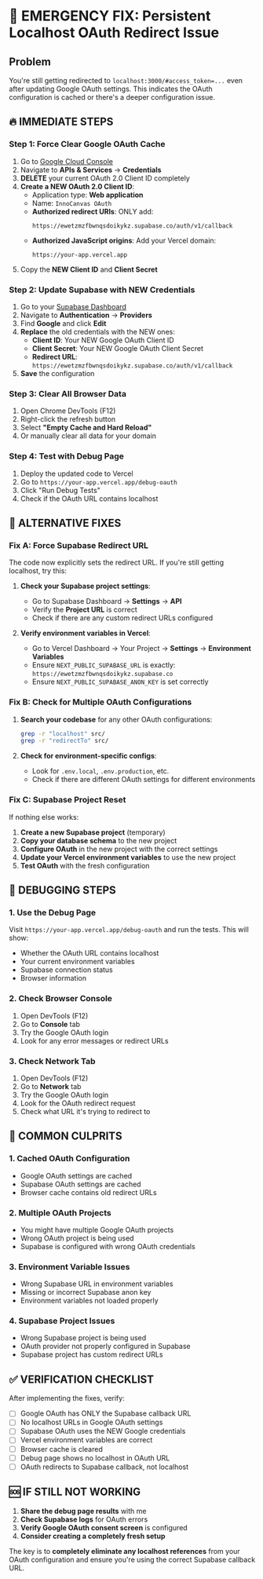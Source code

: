 # 🚨 EMERGENCY FIX: Persistent Localhost OAuth Redirect Issue

## Problem
You're still getting redirected to `localhost:3000/#access_token=...` even after updating Google OAuth settings. This indicates the OAuth configuration is cached or there's a deeper configuration issue.

## 🔥 IMMEDIATE STEPS

### Step 1: Force Clear Google OAuth Cache
1. Go to [Google Cloud Console](https://console.cloud.google.com/)
2. Navigate to **APIs & Services** → **Credentials**
3. **DELETE** your current OAuth 2.0 Client ID completely
4. **Create a NEW OAuth 2.0 Client ID**:
   - Application type: **Web application**
   - Name: `InnoCanvas OAuth`
   - **Authorized redirect URIs**: ONLY add:
     ```
     https://ewetzmzfbwnqsdoikykz.supabase.co/auth/v1/callback
     ```
   - **Authorized JavaScript origins**: Add your Vercel domain:
     ```
     https://your-app.vercel.app
     ```
5. Copy the **NEW Client ID** and **Client Secret**

### Step 2: Update Supabase with NEW Credentials
1. Go to your [Supabase Dashboard](https://supabase.com/dashboard)
2. Navigate to **Authentication** → **Providers**
3. Find **Google** and click **Edit**
4. **Replace** the old credentials with the NEW ones:
   - **Client ID**: Your NEW Google OAuth Client ID
   - **Client Secret**: Your NEW Google OAuth Client Secret
   - **Redirect URL**: `https://ewetzmzfbwnqsdoikykz.supabase.co/auth/v1/callback`
5. **Save** the configuration

### Step 3: Clear All Browser Data
1. Open Chrome DevTools (F12)
2. Right-click the refresh button
3. Select **"Empty Cache and Hard Reload"**
4. Or manually clear all data for your domain

### Step 4: Test with Debug Page
1. Deploy the updated code to Vercel
2. Go to `https://your-app.vercel.app/debug-oauth`
3. Click "Run Debug Tests"
4. Check if the OAuth URL contains localhost

## 🔧 ALTERNATIVE FIXES

### Fix A: Force Supabase Redirect URL
The code now explicitly sets the redirect URL. If you're still getting localhost, try this:

1. **Check your Supabase project settings**:
   - Go to Supabase Dashboard → **Settings** → **API**
   - Verify the **Project URL** is correct
   - Check if there are any custom redirect URLs configured

2. **Verify environment variables in Vercel**:
   - Go to Vercel Dashboard → Your Project → **Settings** → **Environment Variables**
   - Ensure `NEXT_PUBLIC_SUPABASE_URL` is exactly: `https://ewetzmzfbwnqsdoikykz.supabase.co`
   - Ensure `NEXT_PUBLIC_SUPABASE_ANON_KEY` is set correctly

### Fix B: Check for Multiple OAuth Configurations
1. **Search your codebase** for any other OAuth configurations:
   ```bash
   grep -r "localhost" src/
   grep -r "redirectTo" src/
   ```

2. **Check for environment-specific configs**:
   - Look for `.env.local`, `.env.production`, etc.
   - Check if there are different OAuth settings for different environments

### Fix C: Supabase Project Reset
If nothing else works:

1. **Create a new Supabase project** (temporary)
2. **Copy your database schema** to the new project
3. **Configure OAuth** in the new project with the correct settings
4. **Update your Vercel environment variables** to use the new project
5. **Test OAuth** with the fresh configuration

## 🧪 DEBUGGING STEPS

### 1. Use the Debug Page
Visit `https://your-app.vercel.app/debug-oauth` and run the tests. This will show:
- Whether the OAuth URL contains localhost
- Your current environment variables
- Supabase connection status
- Browser information

### 2. Check Browser Console
1. Open DevTools (F12)
2. Go to **Console** tab
3. Try the Google OAuth login
4. Look for any error messages or redirect URLs

### 3. Check Network Tab
1. Open DevTools (F12)
2. Go to **Network** tab
3. Try the Google OAuth login
4. Look for the OAuth redirect request
5. Check what URL it's trying to redirect to

## 🚨 COMMON CULPRITS

### 1. Cached OAuth Configuration
- Google OAuth settings are cached
- Supabase OAuth settings are cached
- Browser cache contains old redirect URLs

### 2. Multiple OAuth Projects
- You might have multiple Google OAuth projects
- Wrong OAuth project is being used
- Supabase is configured with wrong OAuth credentials

### 3. Environment Variable Issues
- Wrong Supabase URL in environment variables
- Missing or incorrect Supabase anon key
- Environment variables not loaded properly

### 4. Supabase Project Issues
- Wrong Supabase project is being used
- OAuth provider not properly configured in Supabase
- Supabase project has custom redirect URLs

## ✅ VERIFICATION CHECKLIST

After implementing the fixes, verify:

- [ ] Google OAuth has ONLY the Supabase callback URL
- [ ] No localhost URLs in Google OAuth settings
- [ ] Supabase OAuth uses the NEW Google credentials
- [ ] Vercel environment variables are correct
- [ ] Browser cache is cleared
- [ ] Debug page shows no localhost in OAuth URL
- [ ] OAuth redirects to Supabase callback, not localhost

## 🆘 IF STILL NOT WORKING

1. **Share the debug page results** with me
2. **Check Supabase logs** for OAuth errors
3. **Verify Google OAuth consent screen** is configured
4. **Consider creating a completely fresh setup**

The key is to **completely eliminate any localhost references** from your OAuth configuration and ensure you're using the correct Supabase callback URL. 